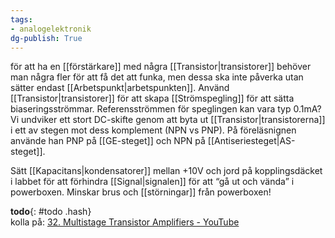 ```yaml
---
tags: 
- analogelektronik
dg-publish: True
---
```

för att ha en [[förstärkare]] med några [[Transistor|transistorer]] behöver man några fler för att få det att funka, men dessa ska inte påverka utan sätter endast [[Arbetspunkt|arbetspunkten]]. Använd [[Transistor|transistorer]] för att skapa [[Strömspegling]] för att sätta biaseringsströmmar. Referensströmmen för speglingen kan vara typ 0.1mA? Vi undviker ett stort DC-skifte genom att byta ut [[Transistor|transistorerna]] i ett av stegen mot dess komplement (NPN vs PNP). På föreläsnignen använde han PNP på [[GE-steget]] och NPN på [[Antiseriesteget|AS-steget]].

Sätt [[Kapacitans|kondensatorer]] mellan +10V och jord på kopplingsdäcket i labbet för att förhindra [[Signal|signalen]] för att “gå ut och vända” i powerboxen. Minskar brus och [[störningar]] från powerboxen!

**todo**{: #todo .hash}  
 kolla på: [32. Multistage Transistor Amplifiers - YouTube](https://www.youtube.com/watch?v=FbdZ46VdTjE)